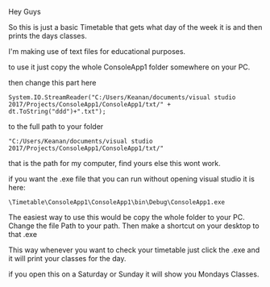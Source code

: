 Hey Guys

So this is just a basic Timetable that gets what day of the week it is and then prints the days classes.

I'm making use of text files for educational purposes.

to use it just copy the whole ConsoleApp1 folder somewhere on your PC.

then change this part here
``` language=C-Sharp
System.IO.StreamReader("C:/Users/Keanan/documents/visual studio 2017/Projects/ConsoleApp1/ConsoleApp1/txt/" + dt.ToString("ddd")+".txt");
```

to the full path to your folder

```
"C:/Users/Keanan/documents/visual studio 2017/Projects/ConsoleApp1/ConsoleApp1/txt/"
```
that is the path for my computer, find yours else this wont work.

if you want the .exe file that you can run without opening visual studio it is here:
```
\Timetable\ConsoleApp1\ConsoleApp1\bin\Debug\ConsoleApp1.exe
```

The easiest way to use this would be copy the whole folder to your PC. Change the file Path to your path. Then make a shortcut on your desktop to that .exe

This way whenever you want to check your timetable just click the .exe and it will print your classes for the day.

if you open this on a Saturday or Sunday it will show you Mondays Classes.
